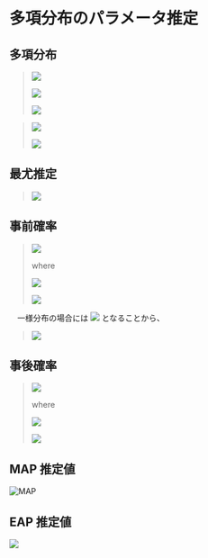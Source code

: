 # 多項分布のパラメータ推定

## 多項分布

> 
> ![](https://latex.codecogs.com/gif.latex?p(\boldsymbol{x}|\boldsymbol{\theta})=\prod_{j=1}^m\theta_{j}^{r_j})
> 
> ![](https://latex.codecogs.com/gif.latex?\boldsymbol{\theta}&space;=&space;\theta_1,\cdots,\theta_j,\cdots,\theta_m)
> 
> ![](https://latex.codecogs.com/gif.latex?\sum_{j=1}^m\theta_j=1)
> 

> 
> ![](https://latex.codecogs.com/gif.latex?\boldsymbol{x}&space;=&space;\boldsymbol{x}_1,\cdots,\boldsymbol{x}_i,\cdots,\boldsymbol{x}_n)
> 
> ![](https://latex.codecogs.com/gif.latex?\boldsymbol{x}_i&space;=&space;x_{1j},\cdots,x_{ij},\cdots,x_{nj})
> 

## 最尤推定

> 
> ![](https://latex.codecogs.com/gif.latex?\hat{\theta_{j}}&space;=&space;\dfrac{r_j}{n})
> 

## 事前確率

> 
> ![](https://latex.codecogs.com/gif.latex?p(\boldsymbol{\theta})&space;=&space;\dfrac{1}{B(\boldsymbol{\alpha})}\prod_{j=1}^{m}\theta_j^{\alpha_j&space;-1})
> 
> where
> 
> ![](https://latex.codecogs.com/gif.latex?B(\boldsymbol{\alpha})&space;=&space;\dfrac{\Pi_{j=1}^{m}\Gamma(\alpha_j)}{\Gamma(\Sigma_{j=1}^m\alpha_j)})
> 
> ![](https://latex.codecogs.com/gif.latex?\boldsymbol{\alpha}&space;=&space;\alpha_1,\cdots,\alpha_j,\cdots,\alpha_m)

　一様分布の場合には ![](https://latex.codecogs.com/gif.latex?\alpha_j&space;=&space;1) となることから、

> ![](https://latex.codecogs.com/gif.latex?B(\boldsymbol{\alpha})&space;=&space;\dfrac{\Pi_{j=1}^{m}\Gamma(1)}{\Gamma(\Sigma_{j=1}^m1)}&space;=&space;\dfrac{1}{(m-1)!})
> 

## 事後確率

> 
> ![](https://latex.codecogs.com/gif.latex?p(\boldsymbol{\theta}|\boldsymbol{x})=\dfrac{1}{B(\boldsymbol{\alpha'})}\prod_{j=1}^{m}\theta_j^{\alpha_j'-1})
> 
> where
> 
> ![](https://latex.codecogs.com/gif.latex?\boldsymbol{\alpha'}&space;=&space;\alpha_1',\cdots,\alpha_j',\cdots,\alpha_m')
> 
> ![](https://latex.codecogs.com/gif.latex?\alpha_{j}'&space;=&space;\alpha_j+r_j)
> 

## MAP 推定値

![MAP](https://latex.codecogs.com/gif.latex?\hat{\theta_j}_{MAP}=\dfrac{r_j&space;&plus;&space;\alpha_j&space;-1}{n+\Sigma_{j=1}^{m}r_j-m})

## EAP 推定値

![](https://latex.codecogs.com/gif.latex?{\hat{\theta_j}}_{EAP}=\dfrac{r_j&plus;\alpha_j}{n&plus;\Sigma_{j=1}^{m}r_j})

